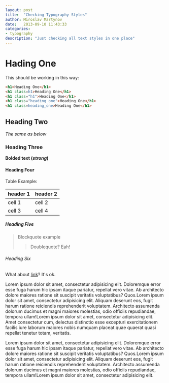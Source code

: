 ```yaml
---
layout: post
title:  "Checking Typography Styles"
author: Miroslav Martynov
date:   2013-09-10 11:43:33
categories:
- typography
description: "Just checking all text styles in one place"
---
```


# Hading One

This should be working in this way:

```html
<h1>Heading One</h1>
<h1 class=h1>Heading One</h1>
<h1 class="h1">Heading One</h1>
<h1 class="heading_one">Heading One</h1>
<h1 class=heading_one>Heading One</h1>
```

## Heading Two

_The same as below_

### Heading Three

__Bolded text (_strong_)__

#### Heading Four

Table Example:

| header 1 | header 2 |
| -------- | -------- |
| cell 1   | cell 2   |
| cell 3   | cell 4   |

##### Heading Five

> Blockquote example
>> Doublequote?
> Eah!

###### Heading Six

What about [link](https://coachalba.com/)? It's ok.

Lorem ipsum dolor sit amet, consectetur adipisicing elit. Doloremque error esse fuga harum hic ipsam itaque pariatur, repellat vero vitae. Ab architecto dolore maiores ratione sit suscipit veritatis voluptatibus? Quos.Lorem ipsum dolor sit amet, consectetur adipisicing elit. Aliquam deserunt eos, fugit harum ratione reiciendis reprehenderit voluptatem. Architecto assumenda dolorum ducimus et magni maiores molestias, odio officiis repudiandae, tempora ullam!Lorem ipsum dolor sit amet, consectetur adipisicing elit. Amet consectetur cum, delectus distinctio esse excepturi exercitationem facilis iure laborum maiores nobis numquam placeat quae quaerat quasi repellat tenetur totam, veritatis.

Lorem ipsum dolor sit amet, consectetur adipisicing elit. Doloremque error esse fuga harum hic ipsam itaque pariatur, repellat vero vitae. Ab architecto dolore maiores ratione sit suscipit veritatis voluptatibus? Quos.Lorem ipsum dolor sit amet, consectetur adipisicing elit. Aliquam deserunt eos, fugit harum ratione reiciendis reprehenderit voluptatem. Architecto assumenda dolorum ducimus et magni maiores molestias, odio officiis repudiandae, tempora ullam!Lorem ipsum dolor sit amet, consectetur adipisicing elit.
